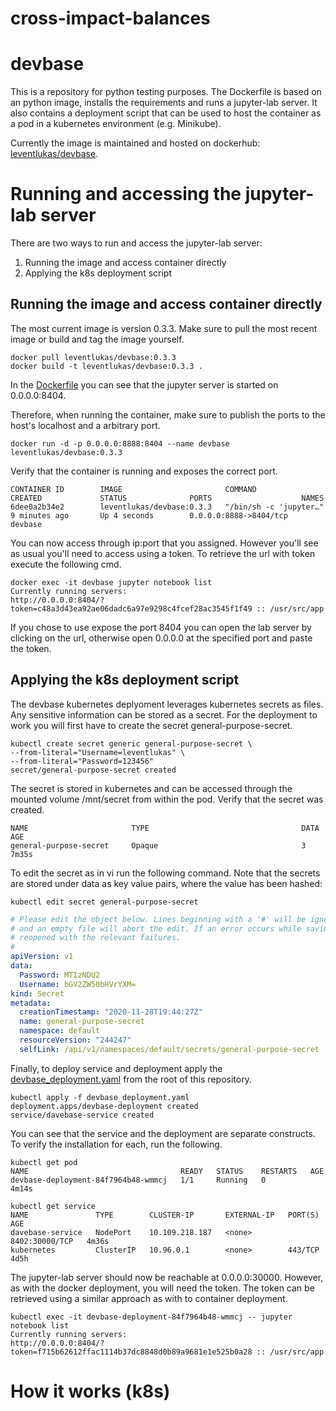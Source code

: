 # cross-impact-balances


# devbase

This is a repository for python testing purposes. The Dockerfile is based on an python image, installs the requirements and runs a jupyter-lab server.
It also contains a deployment script that can be used to host the container as a pod in a kubernetes environment (e.g. Minikube).

Currently the image is maintained and hosted on dockerhub: [leventlukas/devbase](https://hub.docker.com/repository/docker/leventlukas/devbase).

# Running and accessing the jupyter-lab server
There are two ways to run and access the jupyter-lab server:
    
1. Running the image and access container directly
2. Applying the k8s deployment script

## Running the image and access container directly
The most current image is version 0.3.3. Make sure to pull the most recent image or build and tag the image yourself.

```shell
docker pull leventlukas/devbase:0.3.3
docker build -t leventlukas/devbase:0.3.3 .
```

In the [Dockerfile](https://github.com/leventlukas/devbase/blob/4797289257f72fd15ad5f6f647de52cd19ba3672/Dockerfile#L12) you can see that the jupyter server is started on 0.0.0.0:8404.

Therefore, when running the container, make sure to publish the ports to the host's localhost and a arbitrary port.

```shell
docker run -d -p 0.0.0.0:8888:8404 --name devbase leventlukas/devbase:0.3.3
```

Verify that the container is running and exposes the correct port.

```shell
CONTAINER ID        IMAGE                       COMMAND                  CREATED             STATUS              PORTS                    NAMES
6dee0a2b34e2        leventlukas/devbase:0.3.3   "/bin/sh -c 'jupyter…"   9 minutes ago       Up 4 seconds        0.0.0.0:8888->8404/tcp   devbase
```
You can now access through ip:port that you assigned.
However you'll see as usual you'll need to access using a token. To retrieve the url with token execute the following cmd.

```shell
docker exec -it devbase jupyter notebook list
Currently running servers:
http://0.0.0.0:8404/?token=c48a3d43ea92ae06dadc6a97e9298c4fcef28ac3545f1f49 :: /usr/src/app
```
If you chose to use expose the port 8404 you can open the lab server by clicking on the url, otherwise open 0.0.0.0 at the specified port and paste the token.
## Applying the k8s deployment script

The devbase kubernetes deplyoment leverages kubernetes secrets as files. Any sensitive information can be stored as a secret. For the deployment to work you will first have to create the secret general-purpose-secret.

```shell
kubectl create secret generic general-purpose-secret \
--from-literal="Username=leventlukas" \
--from-literal="Password=123456"
secret/general-purpose-secret created
```

The secret is stored in kubernetes and can be accessed through the mounted volume /mnt/secret from within the pod.
Verify that the secret was created.

```shell
NAME                       TYPE                                  DATA   AGE
general-purpose-secret     Opaque                                3      7m35s
```

To edit the secret as in vi run the following command. Note that the secrets are stored under data as key value pairs, where the value has been hashed:

```shell
kubectl edit secret general-purpose-secret
```

```yaml
# Please edit the object below. Lines beginning with a '#' will be ignored,
# and an empty file will abort the edit. If an error occurs while saving this file will be
# reopened with the relevant failures.
#
apiVersion: v1
data:
  Password: MTIzNDU2
  Username: bGV2ZW50bHVrYXM=
kind: Secret
metadata:
  creationTimestamp: "2020-11-28T19:44:27Z"
  name: general-purpose-secret
  namespace: default
  resourceVersion: "244247"
  selfLink: /api/v1/namespaces/default/secrets/general-purpose-secret
```

Finally, to deploy service and deployment apply the [devbase_deployment.yaml](https://github.com/leventlukas/devbase/blob/master/devbase_deployment.yaml) from the root of this repository.

```shell
kubectl apply -f devbase_deployment.yaml 
deployment.apps/devbase-deployment created
service/davebase-service created
```

You can see that the service and the deployment are separate constructs. To verify the installation for each, run the following.

```shell
kubectl get pod
NAME                                  READY   STATUS    RESTARTS   AGE
devbase-deployment-84f7964b48-wmmcj   1/1     Running   0          4m14s

kubectl get service
NAME               TYPE        CLUSTER-IP       EXTERNAL-IP   PORT(S)          AGE
davebase-service   NodePort    10.109.218.187   <none>        8402:30000/TCP   4m36s
kubernetes         ClusterIP   10.96.0.1        <none>        443/TCP          4d5h
```

The jupyter-lab server should now be reachable at 0.0.0.0:30000. However, as with the docker deployment, you will need the token. The token can be retrieved using a similar approach as with to container deployment.

```shell
kubectl exec -it devbase-deployment-84f7964b48-wmmcj -- jupyter notebook list
Currently running servers:
http://0.0.0.0:8404/?token=f715b62612ffac1114b37dc8848d0b89a9681e1e525b0a28 :: /usr/src/app
```


# How it works (k8s)
